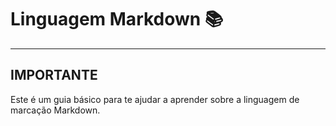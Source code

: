 # Linguagem Markdown 📚
---
## IMPORTANTE
Este é um guia básico  para te ajudar a aprender sobre a linguagem de marcação Markdown.
 
